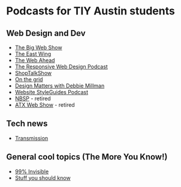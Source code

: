 # Podcasts for TIY Austin students

## Web Design and Dev
* [The Big Web Show](http://5by5.tv/bigwebshow)
* [The East Wing](http://goodstuff.fm/theeastwing)
* [The Web Ahead](http://5by5.tv/webahead)
* [The Responsive Web Design Podcast](http://responsivewebdesign.com/podcast/)
* [ShopTalkShow](http://shoptalkshow.com/)
* [On the grid](http://5by5.tv/onthegrid)
* [Design Matters with Debbie Millman](http://designobserver.com/topic/designmatters/1039)
* [Website StyleGuides Podcast](http://styleguides.io/podcast/)
* [NBSP](http://goodstuff.fm/nbsp) - retired
* [ATX Web Show](http://atxwebshow.com/) - retired

## Tech news
* [Transmission](http://goodstuff.fm/transmission/)

## General cool topics (The More You Know!)
* [99% Invisible](http://99percentinvisible.org/)
* [Stuff you should know](http://www.stuffyoushouldknow.com/podcasts/)